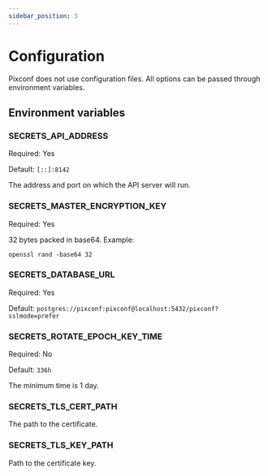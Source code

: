 ```yaml
---
sidebar_position: 3
---
```


# Configuration

Pixconf does not use configuration files. All options can be passed through environment variables.

## Environment variables

### SECRETS_API_ADDRESS

Required: Yes

Default: `[::]:8142`

The address and port on which the API server will run.

### SECRETS_MASTER_ENCRYPTION_KEY

Required: Yes

32 bytes packed in base64. Example:

```shell
openssl rand -base64 32
```

### SECRETS_DATABASE_URL

Required: Yes

Default: `postgres://pixconf:pixconf@localhost:5432/pixconf?sslmode=prefer`

### SECRETS_ROTATE_EPOCH_KEY_TIME

Required: No

Default: `336h`

The minimum time is 1 day.

### SECRETS_TLS_CERT_PATH

The path to the certificate.

### SECRETS_TLS_KEY_PATH

Path to the certificate key.
